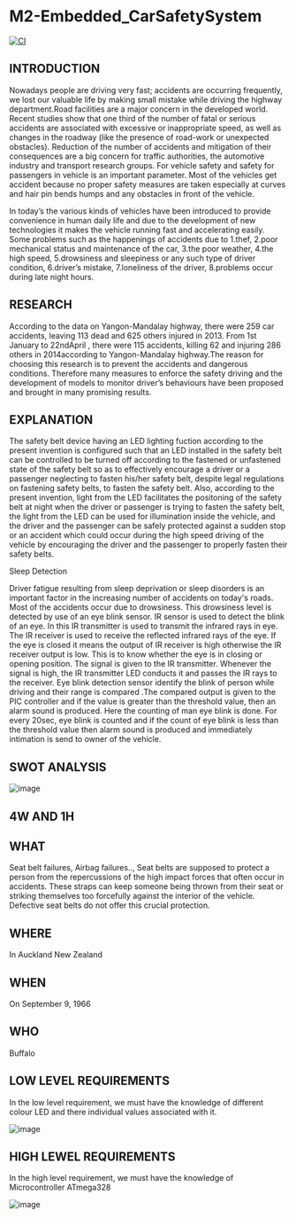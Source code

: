 # M2-Embedded_CarSafetySystem

[![CI](https://github.com/Harshithan-123/M2-Embedded_CarSafetySystem/actions/workflows/main.yml/badge.svg)](https://github.com/Harshithan-123/M2-Embedded_CarSafetySystem/actions/workflows/main.yml)

## INTRODUCTION

Nowadays people are driving very fast; accidents are occurring frequently, we lost our valuable life by making small mistake while driving the highway department.Road facilities are a major concern in the developed world. Recent studies show that one third of the number of fatal or serious accidents are associated with excessive or inappropriate speed, as well as changes in the roadway (like the presence of road-work or unexpected obstacles). Reduction of the number of accidents and mitigation of their consequences are a big concern for traffic authorities, the automotive industry and transport research groups. For vehicle safety and safety for passengers in vehicle is an important parameter. Most of the vehicles get accident because no proper safety measures are taken especially at curves and hair pin bends humps and any obstacles in front of the vehicle.

In today’s the various kinds of vehicles have been introduced to provide convenience in human daily life and due to the development of new technologies it makes the vehicle running fast and accelerating easily. Some problems such as the happenings of accidents due to 1.thef, 2.poor mechanical status and maintenance of the car, 3.the poor weather, 4.the high speed, 5.drowsiness and sleepiness or any such type of driver condition, 6.driver’s mistake, 7.loneliness of the driver, 8.problems occur during late night hours.

## RESEARCH

According to the data on Yangon-Mandalay highway, there were 259 car accidents, leaving 113 dead and 625 others injured in 2013. From 1st January to 22ndApril , there were 115 accidents, killing 62 and injuring 286 others in 2014according to Yangon-Mandalay highway.The reason for choosing this research is to prevent the accidents and dangerous 
conditions. Therefore many measures to enforce the safety driving and the development of models to monitor driver’s behaviours have been proposed and 
brought in many promising results.

## EXPLANATION

The safety belt device having an LED lighting fuction according to the present invention is configured such that an LED installed in the safety belt can be controlled to be turned off according to the fastened or unfastened state of the safety belt so as to effectively encourage a driver or a passenger neglecting to fasten his/her safety belt, despite legal regulations on fastening safety belts, to fasten the safety belt. Also, according to the present invention, light from the LED facilitates the positoning of the safety belt at night when the driver or passenger is trying to fasten the safety belt, the light from the LED can be used for illumination inside the vehicle, and the driver and the passenger can be safely protected against a sudden stop or an accident which could occur during the high speed driving of the vehicle by encouraging the driver and the passenger to properly fasten their safety belts.

Sleep Detection

Driver fatigue resulting from sleep deprivation or sleep disorders is an important factor in the increasing number of accidents on today's roads. Most of the accidents occur due to drowsiness. This drowsiness level is detected by use of an eye blink sensor. IR sensor is used to detect the blink of an eye. In this IR transmitter is used to transmit the infrared rays in eye. The IR receiver is used to receive the reflected infrared rays of the eye. If the eye is closed it means the output of IR receiver is high otherwise the IR receiver output is low. This is to know whether the eye is in closing or opening position. The signal is given to the IR transmitter. Whenever the signal is high, the IR transmitter LED conducts it and passes the IR rays to the receiver. Eye blink detection sensor identify the blink of person while driving and their range is compared .The compared output is given to the PIC controller and if the value is greater than the threshold value, then an alarm sound is produced. Here the counting of man eye blink is done. For every 20sec, eye blink is counted and if the count of eye blink is less than the threshold value then alarm sound is produced and immediately intimation is send to owner of the vehicle.

## SWOT ANALYSIS

![image](https://user-images.githubusercontent.com/94290462/143677290-e9b62b78-32e6-46a7-9e17-2068bdd5d00b.png)

## 4W AND 1H

## WHAT
Seat belt failures, Airbag failures..,
Seat belts are supposed to protect a person from the repercussions of the high impact forces that often occur in accidents. These straps can keep someone being thrown from their seat or striking themselves too forcefully against the interior of the vehicle. Defective seat belts do not offer this crucial protection. 

## WHERE
In Auckland New Zealand

## WHEN
On September 9, 1966

## WHO 
Buffalo

## LOW LEVEL REQUIREMENTS
In the low level requirement, we must have the knowledge of different colour LED and there individual values associated with it.

![image](https://user-images.githubusercontent.com/94290462/143678967-130dfd83-b5b8-4219-a00a-489ab9c47025.png)

## HIGH LEWEL REQUIREMENTS
In the high level requirement, we must have the knowledge of Microcontroller ATmega328

![image](https://user-images.githubusercontent.com/94290462/143679246-de191e04-c0d8-4432-ad32-24d91fa94f83.png)
































